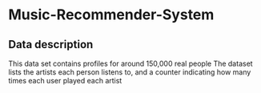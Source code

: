 # Music-Recommender-System

## Data description

This data set contains profiles for around 150,000 real people
The dataset lists the artists each person listens to, and a counter
indicating how many times each user played each artist



